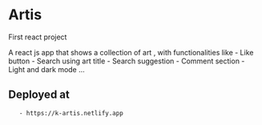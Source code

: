 # Artis
 First react project

  A react js app that shows a collection of art , with functionalities like
       - Like button
       - Search using art title
       - Search suggestion
       - Comment section
       - Light and dark mode ...
       
   ## Deployed at
       - https://k-artis.netlify.app
       
       
